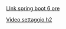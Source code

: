 [LInk spring boot 6 ore](https://youtu.be/mPPhcU7oWDU)

[Video settaggio h2](https://youtu.be/mYnM665A0EM)
